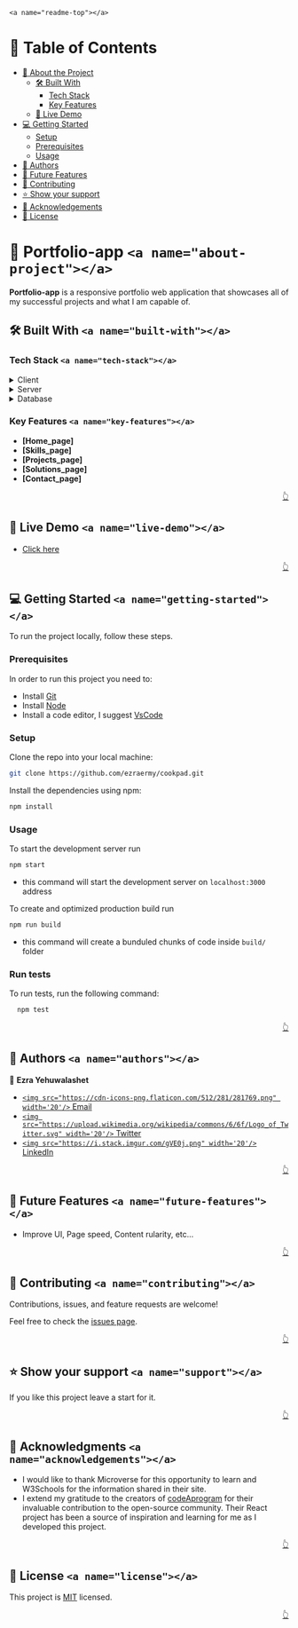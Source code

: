 `<a name="readme-top"></a>`

<!-- TABLE OF CONTENTS -->

# 📗 Table of Contents

- [📖 About the Project](#about-project)
  - [🛠 Built With](#built-with)
    - [Tech Stack](#tech-stack)
    - [Key Features](#key-features)
  - [🚀 Live Demo](#live-demo)
- [💻 Getting Started](#getting-started)
  - [Setup](#setup)
  - [Prerequisites](#prerequisites)
  - [Usage](#usage)
- [👥 Authors](#authors)
- [🔭 Future Features](#future-features)
- [🤝 Contributing](#contributing)
- [⭐️ Show your support](#support)
- [🙏 Acknowledgements](#acknowledgements)
- [📝 License](#license)

<!-- PROJECT DESCRIPTION -->

# 📖 Portfolio-app `<a name="about-project"></a>`

**Portfolio-app** is a responsive portfolio web application that showcases all of my successful projects and what I am capable of.

## 🛠 Built With `<a name="built-with"></a>`

### Tech Stack `<a name="tech-stack"></a>`

<details>
  <summary>Client</summary>
  <ul>
   <li>React js</li>
   <li>CSS</li>
  </ul>
</details>

<details>
  <summary>Server</summary>
  <ul>
    <li>Node js</li>
  </ul>
</details>

<details>
<summary>Database</summary>
  <ul>
    <li>N/A</li>
  </ul>
</details>

<!-- Features -->

### Key Features `<a name="key-features"></a>`

- **[Home_page]**
- **[Skills_page]**
- **[Projects_page]**
- **[Solutions_page]**
- **[Contact_page]**

<p align="right"><a href="#readme-top">👆</a></p>

<!-- LIVE DEMO -->

## 🚀 Live Demo `<a name="live-demo"></a>`

- [Click here](https://portfolio-xb3u.onrender.com/)

<p align="right"><a href="#readme-top">👆</a></p>

<!-- Getting Started -->

## 💻 Getting Started `<a name="getting-started"></a>`

To run the project locally, follow these steps.

### Prerequisites

In order to run this project you need to:

- Install [Git](https://git-scm.com/)
- Install [Node](https://nodejs.org/en/)
- Install a code editor, I suggest [VsCode](https://code.visualstudio.com/)

### Setup

Clone the repo into your local machine:

```bash
git clone https://github.com/ezraermy/cookpad.git
```

Install the dependencies using npm:

```bash
npm install
```

### Usage

To start the development server run

```bash
npm start
```

- this command will start the development server on `localhost:3000` address

To create and optimized production build run

```bash
npm run build
```

- this command will create a bunduled chunks of code inside `build/` folder

### Run tests

To run tests, run the following command:

```bash
  npm test
```

<p align="right"><a href="#readme-top">👆</a></p>

<!-- AUTHORS -->

## 👥 Authors `<a name="authors"></a>`

👤 **Ezra Yehuwalashet**

- [`<img src="https://cdn-icons-png.flaticon.com/512/281/281769.png" width='20'/>` Email](mailto:ezraermy@gmail.com)
- [`<img src="https://upload.wikimedia.org/wikipedia/commons/6/6f/Logo_of_Twitter.svg" width='20'/>` Twitter](https://twitter.com/ezraermy)
- [`<img src="https://i.stack.imgur.com/gVE0j.png" width='20'/>` LinkedIn](https://www.linkedin.com/in/ezra-yehuwalashet/)

<p align="right"><a href="#readme-top">👆</a></p>

<!-- FUTURE FEATURES -->

## 🔭 Future Features `<a name="future-features"></a>`

- Improve UI, Page speed, Content rularity, etc...

<p align="right"><a href="#readme-top">👆</a></p>

<!-- Contributing -->

## 🤝 Contributing `<a name="contributing"></a>`

Contributions, issues, and feature requests are welcome!

Feel free to check the [issues page](../../issues/).

<p align="right"><a href="#readme-top">👆</a></p>

<!-- Show your support -->

## ⭐️ Show your support `<a name="support"></a>`

If you like this project leave a start for it.

<p align="right"><a href="#readme-top">👆</a></p>

<!-- ACKNOWLEDGEMENTS -->

## 🙏 Acknowledgments `<a name="acknowledgements"></a>`

- I would like to thank  Microverse for this opportunity to learn and W3Schools for the information shared in their site.
- I extend my gratitude to the creators of [codeAprogram](https://reactjsexample.com/a-portfolio-page-using-react-js-and-tailwind-css) for their invaluable contribution to the open-source community. Their React project has been a source of inspiration and learning for me as I developed this project.

<p align="right"><a href="#readme-top">👆</a></p>

<!-- LICENSE -->

## 📝 License `<a name="license"></a>`

This project is [MIT](./LICENSE) licensed.

<p align="right"><a href="#readme-top">👆</a></p>
